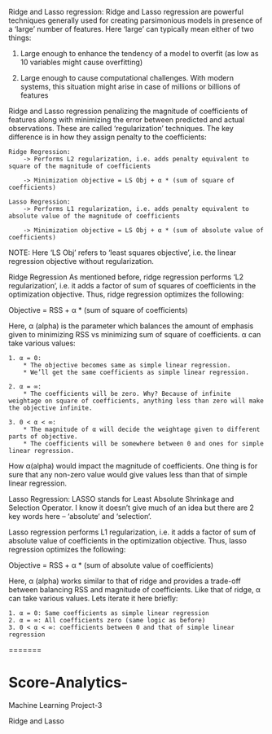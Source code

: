 Ridge and Lasso regression:
    Ridge and Lasso regression are powerful techniques generally used for creating parsimonious models in presence of a ‘large’ number of features. Here ‘large’ can typically mean either of two things:

1. Large enough to enhance the tendency of a model to overfit (as low as 10 variables might cause overfitting)

2. Large enough to cause computational challenges. With modern systems, this situation might arise in case of millions or billions of features

Ridge and Lasso regression penalizing the magnitude of coefficients of features along with minimizing the error between predicted and actual observations. These are called ‘regularization’ techniques. The key difference is in how they assign penalty to the coefficients:

    Ridge Regression:
        -> Performs L2 regularization, i.e. adds penalty equivalent to square of the magnitude of coefficients
        
        -> Minimization objective = LS Obj + α * (sum of square of coefficients)
        
    Lasso Regression:
        -> Performs L1 regularization, i.e. adds penalty equivalent to absolute value of the magnitude of coefficients
        
        -> Minimization objective = LS Obj + α * (sum of absolute value of coefficients)
        
NOTE: Here ‘LS Obj’ refers to ‘least squares objective’, i.e. the linear regression objective without regularization.

Ridge Regression
    As mentioned before, ridge regression performs ‘L2 regularization‘, i.e. it adds a factor of sum of squares of coefficients in the optimization objective. Thus, ridge regression optimizes the following:

Objective = RSS + α * (sum of square of coefficients)

Here, α (alpha) is the parameter which balances the amount of emphasis given to minimizing RSS vs minimizing sum of square of coefficients. α can take various values:

    1. α = 0:
        * The objective becomes same as simple linear regression.
        * We’ll get the same coefficients as simple linear regression.

    2. α = ∞:
        * The coefficients will be zero. Why? Because of infinite weightage on square of coefficients, anything less than zero will make the objective infinite.

    3. 0 < α < ∞:
        * The magnitude of α will decide the weightage given to different parts of objective.
        * The coefficients will be somewhere between 0 and ones for simple linear regression.
        
How α(alpha) would impact the magnitude of coefficients. One thing is for sure that any non-zero value would give values less than that of simple linear regression.

Lasso Regression:
    LASSO stands for Least Absolute Shrinkage and Selection Operator. I know it doesn’t give much of an idea but there are 2 key words here – ‘absolute‘ and ‘selection‘.

Lasso regression performs L1 regularization, i.e. it adds a factor of sum of absolute value of coefficients in the optimization objective. Thus, lasso regression optimizes the following:

Objective = RSS + α * (sum of absolute value of coefficients)

Here, α (alpha) works similar to that of ridge and provides a trade-off between balancing RSS and magnitude of coefficients. Like that of ridge, α can take various values. Lets iterate it here briefly:

    1. α = 0: Same coefficients as simple linear regression
    2. α = ∞: All coefficients zero (same logic as before)
    3. 0 < α < ∞: coefficients between 0 and that of simple linear regression
=======
# Score-Analytics-
Machine Learning Project-3


Ridge and Lasso 

